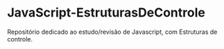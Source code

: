 # JavaScript-EstruturasDeControle
Repositório dedicado ao estudo/revisão de Javascript, com Estruturas de controle.
